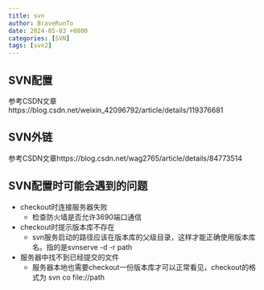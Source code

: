 ```yaml
---
title: svn
author: BraveRunTo
date: 2024-05-03 +0800
categories: [SVN]
tags: [svn2]
---
```

## SVN配置

参考CSDN文章https://blog.csdn.net/weixin_42096792/article/details/119376681

## SVN外链

参考CSDN文章https://blog.csdn.net/wag2765/article/details/84773514

## SVN配置时可能会遇到的问题

- checkout时连接服务器失败
  - 检查防火墙是否允许3690端口通信
- checkout时提示版本库不存在
  - svn服务启动的路径应该在版本库的父级目录，这样才能正确使用版本库名。指的是svnserve -d -r path
- 服务器中找不到已经提交的文件
  - 服务器本地也需要checkout一份版本库才可以正常看见，checkout的格式为 svn co file://path
